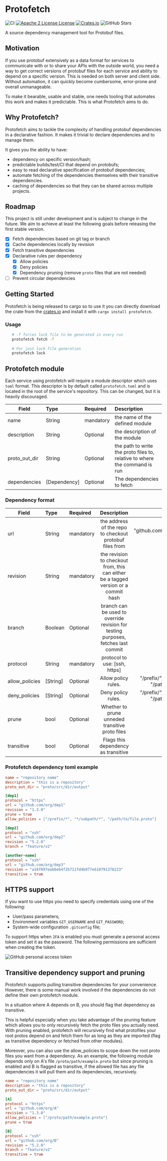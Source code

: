 # Protofetch
![CI](https://github.com/coralogix/protofetch/workflows/CI/badge.svg)
[![Apache 2 License License](http://img.shields.io/badge/license-APACHE2-blue.svg)](http://www.apache.org/licenses/LICENSE-2.0)
[![Crates.io](https://img.shields.io/crates/v/protofetch.svg)](https://crates.io/crates/protofetch)
![GitHub Stars](https://img.shields.io/github/stars/coralogix/protofetch.svg)

A source dependency management tool for Protobuf files.

## Motivation

If you use protobuf extensively as a data format for services to communicate with or to share your APIs with the outside world,
you need a way to get correct versions of protobuf files for each service and ability to depend on a specific version. 
This is needed on both server and client side. 
Without automation, it can quickly become cumbersome, error-prone and overall unmanageable.

To make it bearable, usable and stable, one needs tooling that automates this work and makes it predictable. This is what Protofetch aims to do.

## Why Protofetch?

Protofetch aims to tackle the complexity of handling protobuf dependencies in a declarative fashion.
It makes it trivial to declare dependencies and to manage them.

It gives you the ability to have:
* dependency on specific version/hash;
* predictable builds/test/CI that depend on protobufs;
* easy to read declarative specification of protobuf dependencies;
* automate fetching of the dependencies themselves with their transitive dependencies.
* caching of dependencies so that they can be shared across multiple projects.

## Roadmap

This project is still under development and is subject to change in the future.
We aim to achieve at least the following goals before releasing the first stable version.

- [x] Fetch dependencies based on git tag or branch
- [x] Cache dependencies locally by revision
- [x] Fetch transitive dependencies
- [x] Declarative rules per dependency
  - [x] Allow policies 
  - [x] Deny policies
  - [x] Dependency pruning (remove `proto` files that are not needed)
- [ ] Prevent circular dependencies

## Getting Started

Protofetch is being released to cargo so to use it you can directly download the crate from the [crates.io](https://crates.io/crates/protofetch)
and install it with `cargo install protofetch`.

### Usage

```sh
   # -f forces lock file to be generated in every run
   protofetch fetch -f
   
   # For just lock file generation
   protofetch lock
  ```

## Protofetch module

Each service using protofetch will require a module descriptor which uses `toml` format.
This descriptor is by default called `protofetch.toml` and is located in the root of the service's repository.
This can be changed, but it is heavily discouraged.

| Field         | Type         | Required  | Description                                                                |
|---------------|:-------------|:----------|:---------------------------------------------------------------------------|
| name          | String       | mandatory | the name of the defined module                                             |
| description   | String       | Optional  | the description of the module                                              |
| proto_out_dir | String       | Optional  | the path to write the proto files to, relative to where the command is run |
| dependencies  | [Dependency] | Optional  | The dependencies to fetch                                                  |

### Dependency format

| Field          | Type     | Required  |                                     Description                                     |                                           Example |
|----------------|:---------|:----------|:-----------------------------------------------------------------------------------:|--------------------------------------------------:|
| url            | String   | mandatory |               the address of the repo to checkout protobuf files from               |              "github.com/coralogix/cx-api-users/" |
| revision       | String   | mandatory | the revision to checkout from, this can either be a tagged version or a commit hash |                                              v0.2 |
| branch         | Boolean  | Optional  |  branch can be used to override revision for testing purposes, fetches last commit  |                                        feature/v2 |
| protocol       | String   | mandatory |                            protocol to use: [ssh, https]                            |                                               ssh |
| allow_policies | [String] | Optional  |                                 Allow policy rules.                                 | "/prefix/*", "*/subpath/*", "/path/to/file.proto" |
| deny_policies  | [String] | Optional  |                                 Deny policy rules.                                  | "/prefix/*", "*/subpath/*", "/path/to/file.proto" |
| prune          | bool     | Optional  |                   Whether to prune unneded transitive proto files                   |                                       true /false |
| transitive     | bool     | Optional  |                         Flags this dependency as transitive                         |                                       true /false |


### Protofetch dependency toml example


```toml
name = "repository name"
description = "this is a repository"
proto_out_dir = "proto/src/dir/output"

[dep1]
protocol = "https"
url = "github.com/org/dep1"
revision = "1.3.0"
prune = true
allow_policies = ["/prefix/*", "*/subpath/*", "/path/to/file.proto"]

[dep2]
protocol = "ssh"
url = "github.com/org/dep2"
revision = "5.2.0"
branch = "feature/v2"

[another-name]
protocol = "ssh"
url = "github.com/org/dep3"
revision = "a16f097eab6e64f2b711fd4b977e610791376223"
transitive = true
```

## HTTPS support

If you want to use https you need to specify credentials using one of the following:

- User/pass parameters;
- Environment variables `GIT_USERNAME` and `GIT_PASSWORD`;
- System-wide configuration `.gitconfig` file;


To support https when `2FA` is enabled you must generate a personal access token and set it as the password.
The following permissions are sufficient when creating the token.

![GitHub personal access token](readme-images/github-personal-access-token.png)

## Transitive dependency support and pruning

Protofetch supports pulling transitive dependencies for your convenience. 
However, there is some manual work involved if the dependencies do not define their own protofetch module.

In a situation where A depends on B, you should flag that dependency as transitive.

This is helpful especially when you take advantage of the pruning feature which allows you to only recursively fetch 
the proto files you actually need. With pruning enabled, protofetch will recursively find what protofiles your root 
protos depend on and fetch them for as long as they are imported (flag as transitive dependency or fetched from other modules).

Moreover, you can also use the allow_policies to scope down the root proto files you want from a dependency. 
As an example, the following module depends only on A's file `/proto/path/example.proto` but since pruning is enabled and 
B is flagged as transitive, if the allowed file has any file dependencies it will pull them and its dependencies, recursively.

```toml
name = "repository name"
description = "this is a repository"
proto_out_dir = "proto/src/dir/output"

[A]
protocol = "https"
url = "github.com/org/A"
revision = "1.3.0"
allow_policies = ["/proto/path/example.proto"]
prune = true

[B]
protocol = "ssh"
url = "github.com/org/B"
revision = "5.2.0"
branch = "feature/v2"
transitive = true
```